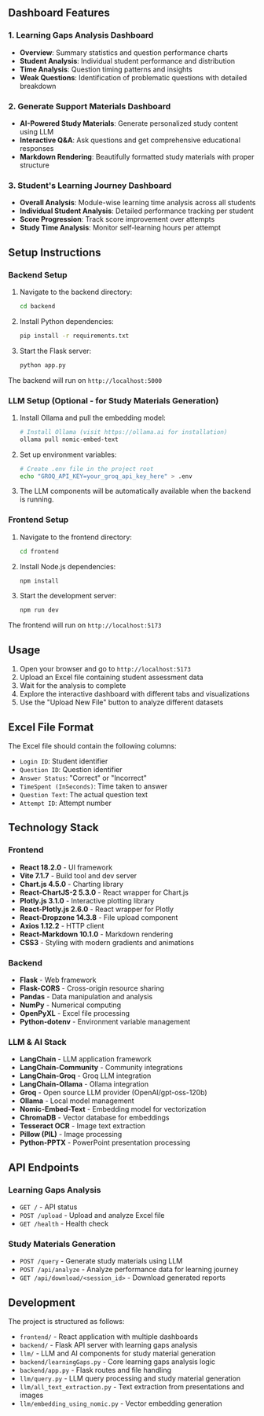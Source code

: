## Dashboard Features

### 1. Learning Gaps Analysis Dashboard
- **Overview**: Summary statistics and question performance charts
- **Student Analysis**: Individual student performance and distribution
- **Time Analysis**: Question timing patterns and insights
- **Weak Questions**: Identification of problematic questions with detailed breakdown

### 2. Generate Support Materials Dashboard
- **AI-Powered Study Materials**: Generate personalized study content using LLM
- **Interactive Q&A**: Ask questions and get comprehensive educational responses
- **Markdown Rendering**: Beautifully formatted study materials with proper structure

### 3. Student's Learning Journey Dashboard
- **Overall Analysis**: Module-wise learning time analysis across all students
- **Individual Student Analysis**: Detailed performance tracking per student
- **Score Progression**: Track score improvement over attempts
- **Study Time Analysis**: Monitor self-learning hours per attempt

## Setup Instructions

### Backend Setup

1. Navigate to the backend directory:
   ```bash
   cd backend
   ```

2. Install Python dependencies:
   ```bash
   pip install -r requirements.txt
   ```

3. Start the Flask server:
   ```bash
   python app.py
   ```

The backend will run on `http://localhost:5000`

### LLM Setup (Optional - for Study Materials Generation)

1. Install Ollama and pull the embedding model:
   ```bash
   # Install Ollama (visit https://ollama.ai for installation)
   ollama pull nomic-embed-text
   ```

2. Set up environment variables:
   ```bash
   # Create .env file in the project root
   echo "GROQ_API_KEY=your_groq_api_key_here" > .env
   ```

3. The LLM components will be automatically available when the backend is running.

### Frontend Setup

1. Navigate to the frontend directory:
   ```bash
   cd frontend
   ```

2. Install Node.js dependencies:
   ```bash
   npm install
   ```

3. Start the development server:
   ```bash
   npm run dev
   ```

The frontend will run on `http://localhost:5173`

## Usage

1. Open your browser and go to `http://localhost:5173`
2. Upload an Excel file containing student assessment data
3. Wait for the analysis to complete
4. Explore the interactive dashboard with different tabs and visualizations
5. Use the "Upload New File" button to analyze different datasets

## Excel File Format

The Excel file should contain the following columns:
- `Login ID`: Student identifier
- `Question ID`: Question identifier
- `Answer Status`: "Correct" or "Incorrect"
- `TimeSpent (InSeconds)`: Time taken to answer
- `Question Text`: The actual question text
- `Attempt ID`: Attempt number

## Technology Stack

### Frontend
- **React 18.2.0** - UI framework
- **Vite 7.1.7** - Build tool and dev server
- **Chart.js 4.5.0** - Charting library
- **React-ChartJS-2 5.3.0** - React wrapper for Chart.js
- **Plotly.js 3.1.0** - Interactive plotting library
- **React-Plotly.js 2.6.0** - React wrapper for Plotly
- **React-Dropzone 14.3.8** - File upload component
- **Axios 1.12.2** - HTTP client
- **React-Markdown 10.1.0** - Markdown rendering
- **CSS3** - Styling with modern gradients and animations

### Backend
- **Flask** - Web framework
- **Flask-CORS** - Cross-origin resource sharing
- **Pandas** - Data manipulation and analysis
- **NumPy** - Numerical computing
- **OpenPyXL** - Excel file processing
- **Python-dotenv** - Environment variable management

### LLM & AI Stack
- **LangChain** - LLM application framework
- **LangChain-Community** - Community integrations
- **LangChain-Groq** - Groq LLM integration
- **LangChain-Ollama** - Ollama integration
- **Groq** - Open source LLM provider (OpenAI/gpt-oss-120b)
- **Ollama** - Local model management
- **Nomic-Embed-Text** - Embedding model for vectorization
- **ChromaDB** - Vector database for embeddings
- **Tesseract OCR** - Image text extraction
- **Pillow (PIL)** - Image processing
- **Python-PPTX** - PowerPoint presentation processing

## API Endpoints

### Learning Gaps Analysis
- `GET /` - API status
- `POST /upload` - Upload and analyze Excel file
- `GET /health` - Health check

### Study Materials Generation
- `POST /query` - Generate study materials using LLM
- `POST /api/analyze` - Analyze performance data for learning journey
- `GET /api/download/<session_id>` - Download generated reports

## Development

The project is structured as follows:
- `frontend/` - React application with multiple dashboards
- `backend/` - Flask API server with learning gaps analysis
- `llm/` - LLM and AI components for study material generation
- `backend/learningGaps.py` - Core learning gaps analysis logic
- `backend/app.py` - Flask routes and file handling
- `llm/query.py` - LLM query processing and study material generation
- `llm/all_text_extraction.py` - Text extraction from presentations and images
- `llm/embedding_using_nomic.py` - Vector embedding generation
